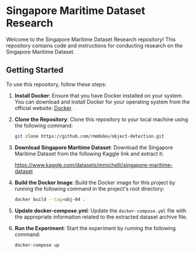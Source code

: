 # Singapore Maritime Dataset Research

Welcome to the Singapore Maritime Dataset Research repository! This repository contains code and instructions for conducting research on the Singapore Maritime Dataset.

## Getting Started

To use this repository, follow these steps:

1. **Install Docker**: Ensure that you have Docker installed on your system. You can download and install Docker for your operating system from the official website: [Docker](https://www.docker.com/get-started).

2. **Clone the Repository**: Clone this repository to your local machine using the following command:
   
   ```bash
   git clone https://github.com/rmmbdev/object-detection.git
   ```
3. **Download Singapore Maritime Dataset**: Download the Singapore Maritime Dataset from the following Kaggle link and extract it:

   https://www.kaggle.com/datasets/mmichelli/singapore-maritime-dataset

4. **Build the Docker Image**: Build the Docker image for this project by running the following command in the project's root directory:
   ```bash
   docker build --tag=obj-04 . 
   ```
5. **Update docker-compose.yml**: Update the `docker-compose.yml` file with the appropriate information related to the extracted dataset archive file.
6. **Run the Experiment**: Start the experiment by running the following command:
   ```bash
   docker-compose up
   ```